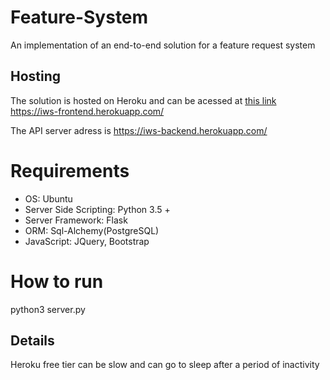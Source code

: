 # Feature-System
An implementation of an end-to-end solution for a feature request system

## Hosting
The solution is hosted on Heroku and can be acessed at [this link](https://iws-frontend.herokuapp.com/) https://iws-frontend.herokuapp.com/

The API server adress is https://iws-backend.herokuapp.com/
# Requirements

* OS: Ubuntu
* Server Side Scripting: Python 3.5 +
* Server Framework: Flask
* ORM: Sql-Alchemy(PostgreSQL)
* JavaScript: JQuery, Bootstrap

# How to run
	
python3 server.py

## Details

Heroku free tier can be slow and can go to sleep after a period of inactivity 
